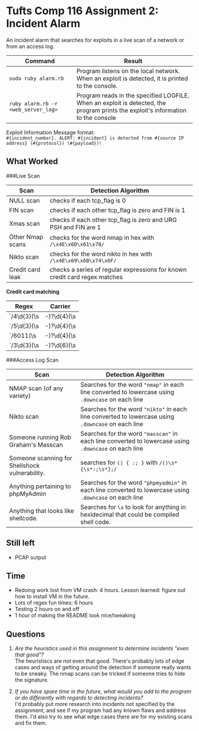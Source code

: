# Tufts Comp 116 Assignment 2: Incident Alarm
An incident alarm that searches for exploits in a live scan of a network or from an access log.

Command | Result
---|---
`sudo ruby alarm.rb` | Program listens on the local network. When an exploit is detected, it is printed to the console.
`ruby alarm.rb -r <web_server_log>` | Program reads in the specified LOGFILE.  When an exploit is detected, the program prints the exploit's information to the console

Exploit Information Message format:  
`#{incident_number}. ALERT: #{incident} is detected from #{source IP address} (#{protocol}) (#{payload})!`


## What Worked
###Live Scan

Scan | Detection Algorithm
---|---
NULL scan | checks if each tcp_flag is 0
FIN scan | checks if each other tcp_flag is zero and FIN is 1
Xmas scan | checks if each other tcp_flag is zero and URG PSH and FIN are 1
Other Nmap scans | checks for the word nmap in hex with `/\x4E\x6D\x61\x70/`
Nikto scan | checks for the word nikto in hex with `/\x4E\x69\x6B\x74\x6F/`
Credit card leak | checks a series of regular expressions for known credit card regex matches

**Credit card matching**

Regex | Carrier
---|---
`/4\d{3}(\s|-)?\d{4}(\s|-)?\d{4}(\s|-)?\d{4}/` | Visa
`/5\d{3}(\s|-)?\d{4}(\s|-)?\d{4}(\s|-)?\d{4}/` | MasterCard
`/6011(\s|-)?\d{4}(\s|-)?\d{4}(\s|-)?\d{4}/`| Discover
`/3\d{3}(\s|-)?\d{6}(\s|-)?\d{5}/` | American Express

###Access Log Scan

Scan | Detection Algorithm
---|---
NMAP scan (of any variety) | Searches for the word `"nmap"` in each line converted to lowercase using `.downcase` on each line
Nikto scan | Searches for the word `"nikto"` in each line converted to lowercase using `.downcase` on each line
Someone running Rob Graham's Masscan | Searches for the word `"masscan"` in each line converted to lowercase using `.downcase` on each line
Someone scanning for Shellshock vulnerability.  | searches for `() { :; }` with `/()\s*{\s*:;\s*};/`
Anything pertaining to phpMyAdmin | Searches for the word `"phpmyadmin"` in each line converted to lowercase using `.downcase` on each line
Anything that looks like shellcode.  | Searches for `\x` to look for anything in hexidecimal that could be compiled shell code.


## Still left
- PCAP output

## Time
- Redoing work lost from VM crash: 4 hours. Lesson learned: figure out how to install VM in the future.
- Lots of regex fun times: 6 hours
- Testing 2 hours on and off
- 1 hour of making the README look nice/tweaking

## Questions
1. *Are the heuristics used in this assignment to determine incidents "even that good"?*    
The heuristiscs are *not* even that good.  There's probably lots of edge cases and ways of getting around the detection if someone really wants to be sneaky.  The nmap scans can be tricked if someone tries to hide the signature.

2. *If you have spare time in the future, what would you add to the program or do differently with regards to detecting incidents?*    
I'd probably put more research into incidents not specified by the assignment, and see if my program had any known flaws and address them.  I'd also try to see what edge cases there are for my existing scans and fix them.
